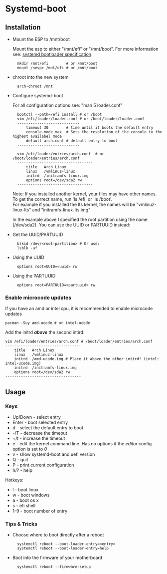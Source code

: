 # Systemd-boot

## Installation

* Mount the ESP to /mnt/boot  

    Mount the esp to either "/mnt/efi" or "/mnt/boot". For more information see: [systemd bootloader specification](https://systemd.io/BOOT_LOADER_SPECIFICATION/).

	    mkdir /mnt/efi        # or /mnt/boot
	    mount /<esp> /mnt/efi # or /mnt/boot
	
* chroot into the new system
	
		arch-chroot /mnt
		
* Configure systemd-boot

	For all configuration options see: "man 5 loader.conf"

		bootctl --path=/efi install # or /boot
		vim /efi/loader/loader.conf # or /boot/loader/loader.conf
		----------------------------
			timeout 30        # time until it boots the default entry
			console-mode max  # Sets the resolution of the console to the highest availabel mode
			default arch.conf # default entry to boot
		----------------------------
		
		vim /efi/loader/entries/arch.conf  # or /boot/loader/entries/arch.conf
		----------------------------------
			title	Arch Linux
			linux	/vmlinuz-linux
			initrd	/initramfs-linux.img
			options	root=/dev/sda2 rw
		----------------------------------
		
    Note: If you installed another kernel, your files may have other names. To get the correct name, run 'ls /efi' or 'ls /boot'.  
    For example if you installed the lts kernel, the names will be "vmlinuz-linux-lts" and "initramfs-linux-lts.img"

    In the example above I specified the root partition using the name (/dev/sda2). You can use the UUID or PARTUUID instead:

* Get the UUID/PARTUUID
	
		blkid /dev/<root-partition> # Or use:
		lsblk -af
		
* Using the UUID

		options root=UUID=<uuid> rw
		
* Using the PARTUUID

		options root=PARTUUID=<partuuid> rw

### Enable microcode updates

If you have an amd or intel cpu, it is recommended to enable microcode updates

	pacman -Suy amd-ucode # or intel-ucode

Add the initrd ***above*** the second intird:

	vim /efi/loader/entries/arch.conf # /boot/loader/entries/arch.conf
	----------------------------------
		title	Arch Linux
		linux	/vmlinuz-linux
		initrd	/amd-ucode.img # Place it above the other intird! (intel: intel-ucode.img)
		initrd	/initramfs-linux.img
		options	root=/dev/sda2 rw
	----------------------------------

## Usage

### Keys

* Up/Down - select entry
* Enter - boot selected entry
* d - select the default entry to boot
* -/T - decrease the timeout
* +/t - increase the timeout
* e - edit the kernel command line. Has no options if the *editor* config option is set to *0*
* v - show systemd-boot and uefi version
* Q - quit
* P - print current configuration
* h/? - help

Hotkeys:

* l - boot linux
* w - boot windows
* a - boot os x
* s - efi shell
* 1-9 - boot number of entry

### Tips & Tricks

* Choose where to boot directly after a reboot

		systemctl reboot --boot-loader-entry=<entry>
		systemctl reboot --boot-loader-entry=help
		
* Boot into the firmware of your motherboard

		systemctl reboot --firmware-setup
		